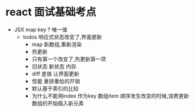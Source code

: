 # react 面试基础考点

- JSX map key ? 唯一值
    - todos 响应式状态改变了,界面更新
        - map 新数组,重新渲染
        - 热更新
        - 只有第一个改变了,热更新第一项
        - 旧状态    新状态 内存
        - diff 差值 让界面更新
        - 性能
            重排重绘的开销
        - 默认基于索引的比较
        - 为什么不能用index 作为key
            数组item 顺序发生改变的时候,浪费更新
            数组的开始插入新元素 